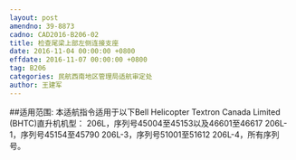 ```yaml
---
layout: post
amendno: 39-8873
cadno: CAD2016-B206-02
title: 检查尾梁上部左侧连接支座
date: 2016-11-04 00:00:00 +0800
effdate: 2016-11-07 00:00:00 +0800
tag: B206
categories: 民航西南地区管理局适航审定处
author: 王建军
---
```


##适用范围:
本适航指令适用于以下Bell Helicopter Textron Canada Limited (BHTC)直升机机型：
206L，序列号45004至45153以及46601至46617
206L-1，序列号45154至45790
206L-3，序列号51001至51612
206L-4，所有序列号。

